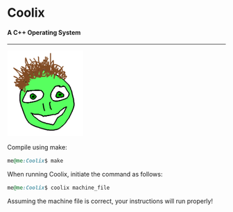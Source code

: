 # Coolix
#### A C++ Operating System

---
<img src="https://raw.githubusercontent.com/RiordanIX/Coolix/master/resources/reggie.png" width="175" />

Compile using make:
```ruby
me@me:Coolix$ make
```

When running Coolix, initiate the command as follows:
```ruby
me@me:Coolix$ coolix machine_file
```
Assuming the machine file is correct, your instructions will run properly!
